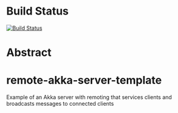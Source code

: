 Build Status
====================
[![Build Status](https://travis-ci.org/izmailoff/remote-akka-server-template.png?branch=master)](https://travis-ci.org/izmailoff/remote-akka-server-template)

Abstract
====================

remote-akka-server-template
===========================

Example of an Akka server with remoting that services clients and broadcasts messages to connected clients

